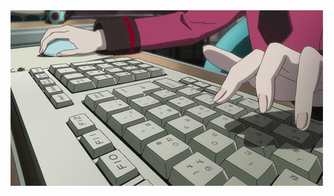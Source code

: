 <a href="https://github.com/conn01sseur/conn01sseur/blob/main/keyboard.gif">
  <img src="https://github.com/conn01sseur/conn01sseur/blob/main/keyboard.gif" alt="GIF" style="width:center; height:auto"/>
</a>
